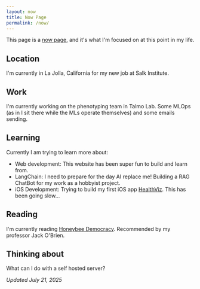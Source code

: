 ```yaml
---
layout: now
title: Now Page
permalink: /now/
---
```


This page is a [now page](https://nownownow.com/about), and it's what I'm focused on at this point in my life.

## Location

I'm currently in La Jolla, California for my new job at Salk Institute.

## Work

I'm currently working on the phenotyping team in Talmo Lab. Some MLOps (as in I sit there while the MLs operate themselves) and some emails sending. 

## Learning

Currently I am trying to learn more about:

- Web development: This website has been super fun to build and learn from.
- LangChain: I need to prepare for the day AI replace me! Building a RAG ChatBot for my work as a hobbyist project. 
- iOS Development: Trying to build my first iOS app [HealthViz](/projects/healthviz). This has been going slow...

## Reading

I'm currently reading [Honeybee Democracy](https://www.google.com/search?client=firefox-b-1-d&q=honeybee+democracy). Recommended by my professor Jack O'Brien.

## Thinking about

What can I do with a self hosted server?

*Updated July 21, 2025*
